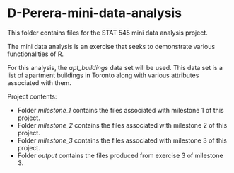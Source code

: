 # D-Perera-mini-data-analysis

This folder contains files for the STAT 545 mini data analysis project.

The mini data analysis is an exercise that seeks to demonstrate various functionalities of R.

For this analysis, the *apt_buildings* data set will be used. This data set is a list of apartment buildings in Toronto along with various attributes associated with them. 

Project contents:
- Folder *milestone_1* contains the files associated with milestone 1 of this project. 
- Folder *milestone_2* contains the files associated with milestone 2 of this project. 
- Folder *milestone_3* contains the files associated with milestone 3 of this project. 
- Folder *output* contains the files produced from exercise 3 of milestone 3. 